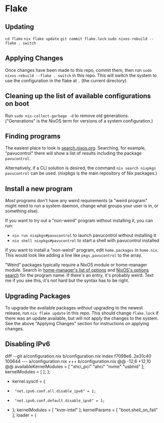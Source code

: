 # Flake

## Updating

`cd flake`
`nix flake update`
`git commit flake.lock`
`sudo nixos-rebuild --flake . switch`


## Applying Changes

Once changes have been made to this repo, commit them, then run `sudo nixos-rebuild --flake . switch` in this repo.
This will switch the system to use the configuration in the flake at `.` (the current directory).

## Cleaning up the list of available configurations on boot

Run `sudo nix-collect-garbage -d` to remove old generations.
("Generations" is the NixOS term for versions of a system configuration.)

## Finding programs

The easiest place to look is [search.nixos.org](https://search.nxos.org/).
Searching, for example, "pavucontrol" there will show a list of results including the package `pavucontrol`.

Alternatively, if a CLI solution is desired, the command `nix search nixpkgs pavucontrol` can be used.
(nixpkgs is the main repository of Nix packages.)

## Install a new program

*Most* programs don't have any weird requirements (a "weird program" might need to run a system daemon, change what groups your user is in, or something else).

If you want to try out a "non-weird" program without installing it, you can run:

- `nix run nixpkgs#pavucontrol` to launch pavucontrol without installing it
- `nix shell nixpkgs#pavucontrol` to start a shell with pavucontrol installed

If you want to install a "non-weird" program, edit `home.packages` in `home.nix`.
This would look like adding a line like `pkgs.pavucontrol` to the array.

"Weird" packages typically require a NixOS module or home-manager module.
Search in [home-manager's list of options](https://rycee.gitlab.io/home-manager/options.html) and [NixOS's options search](https://search.nixos.org/options) for the program name.
If there's an entry, it's probably weird.
Text me if you see this, it's not hard but the syntax has to be right.

## Upgrading Packages

To upgrade the available packages *without* upgrading to the newest release, run `nix flake update` in this repo.
This should change `flake.lock` if there was an update available, but will not apply the changes to the system.
See the above "Applying Changes" section for instructions on applying changes.



## Disabling IPv6
diff --git a/configuration.nix b/configuration.nix
index f7098e6..2e31c40 100644
--- a/configuration.nix
+++ b/configuration.nix
@@ -12,6 +12,10 @@
       availableKernelModules = [ "xhci_pci" "ahci" "nvme" "usbhid" ];
       kernelModules = [ ];
     };
+    kernel.sysctl = {
+      "net.ipv6.conf.all.disable_ipv6" = 1;
+      "net.ipv6.conf.default.disable_ipv6" = 1;
+    };
     kernelModules = [ "kvm-intel" ];
     kernelParams = [ "boot.shell_on_fail" ];
     loader = {
